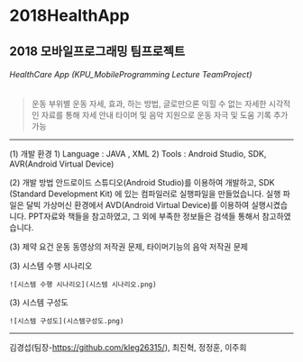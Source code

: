# 2018HealthApp
2018 모바일프로그래밍 팀프로젝트
----------------
###### HealthCare App (KPU_MobileProgramming Lecture TeamProject)

  > 운동 부위별 운동 자세, 효과, 하는 방법, 글로만으론 익힐 수 없는 자세한 시각적인 자료를 통해 자세 안내
  > 타이머 및 음악 지원으로 운동 자극 및 도움
  > 기록 추가 가능
   
--------------------
(1) 개발 환경
	1) Language : JAVA , XML
	2) Tools : Android Studio, SDK, AVR(Android Virtual Device)
	
	
(2) 개발 방법
 	 안드로이드 스튜디오(Android Studio)를 이용하여 개발하고, SDK (Standard Development Kit)
	 에 있는 컴파일러로 실행파일을 만들었습니다.
 	 실행 파일은 달빅 가상머신 환경에서 AVD(Android Virtual Device)를 이용하여 실행시켰습니다.
 	 PPT자료와 책들을 참고하였고, 그 외에 부족한 정보들은 검색들 통해서 참고하였습니다.
	 
	 
(3) 제약 요건
 	 운동 동영상의 저작권 문제, 타이머기능의 음악 저작권 문제


(3) 시스템 수행 시나리오

 	![시스템 수행 시나리오](시스템 시나리오.png)
	
(3) 시스템 구성도

 	![시스템 구성도](시스템구성도.png)
	
--------------------
김경섭(팀장-https://github.com/kleg26315/), 최진혁, 정정훈, 이주희
